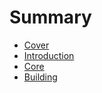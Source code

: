 # Summary

* [Cover](README.md)
* [Introduction](documentatio/Introduction.md)
* [Core](documentation/Core.md)
* [Building](documentation/Building.md)

